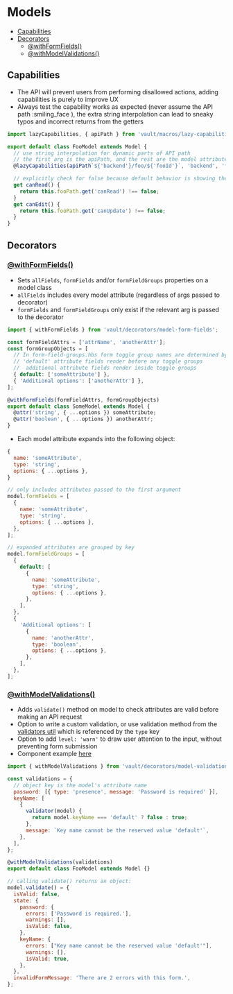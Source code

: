 # Models

<!-- START doctoc generated TOC please keep comment here to allow auto update -->
<!-- DON'T EDIT THIS SECTION, INSTEAD RE-RUN doctoc TO UPDATE -->

- [Capabilities](#capabilities)
- [Decorators](#decorators)
  - [@withFormFields()](#withformfields)
  - [@withModelValidations()](#withmodelvalidations)

<!-- END doctoc generated TOC please keep comment here to allow auto update -->

## Capabilities

- The API will prevent users from performing disallowed actions, adding capabilities is purely to improve UX
- Always test the capability works as expected (never assume the API path :smiling_face ), the extra string interpolation can lead to sneaky typos and incorrect returns from the getters

```js
import lazyCapabilities, { apiPath } from 'vault/macros/lazy-capabilities';

export default class FooModel extends Model {
  // use string interpolation for dynamic parts of API path
  // the first arg is the apiPath, and the rest are the model attributes for those values
  @lazyCapabilities(apiPath`${'backend'}/foo/${'fooId'}`, 'backend', 'fooId') fooPath;

  // explicitly check for false because default behavior is showing the thing (i.e. the capability hasn't loaded yet and is undefined)
  get canRead() {
    return this.fooPath.get('canRead') !== false;
  }
  get canEdit() {
    return this.fooPath.get('canUpdate') !== false;
  }
}
```

## Decorators

### [@withFormFields()](../app/decorators/model-form-fields.js)

- Sets `allFields`, `formFields` and/or `formFieldGroups` properties on a model class
- `allFields` includes every model attribute (regardless of args passed to decorator)
- `formFields` and `formFieldGroups` only exist if the relevant arg is passed to the decorator

```js
import { withFormFields } from 'vault/decorators/model-form-fields';

const formFieldAttrs = ['attrName', 'anotherAttr'];
const formGroupObjects = [
  // In form-field-groups.hbs form toggle group names are determined by key names
  // 'default' attribute fields render before any toggle groups
  //  additional attribute fields render inside toggle groups
  { default: ['someAttribute'] },
  { 'Additional options': ['anotherAttr'] },
];

@withFormFields(formFieldAttrs, formGroupObjects)
export default class SomeModel extends Model {
  @attr('string', { ...options }) someAttribute;
  @attr('boolean', { ...options }) anotherAttr;
}
```

- Each model attribute expands into the following object:

```js
{
  name: 'someAttribute',
  type: 'string',
  options: { ...options },
}
```

```js
// only includes attributes passed to the first argument
model.formFields = [
  {
    name: 'someAttribute',
    type: 'string',
    options: { ...options },
  },
];

// expanded attributes are grouped by key
model.formFieldGroups = [
  {
    default: [
      {
        name: 'someAttribute',
        type: 'string',
        options: { ...options },
      },
    ],
  },
  {
    'Additional options': [
      {
        name: 'anotherAttr',
        type: 'boolean',
        options: { ...options },
      },
    ],
  },
];
```

### [@withModelValidations()](../app/decorators/model-validations.js)

- Adds `validate()` method on model to check attributes are valid before making an API request
- Option to write a custom validation, or use validation method from the [validators util](../app/utils/validators.js) which is referenced by the `type` key
- Option to add `level: 'warn'` to draw user attention to the input, without preventing form submission
- Component example [here](../lib/pki/addon/components/pki-generate-root.ts)

```js
import { withModelValidations } from 'vault/decorators/model-validations';

const validations = {
  // object key is the model's attribute name
  password: [{ type: 'presence', message: 'Password is required' }],
  keyName: [
    {
      validator(model) {
        return model.keyName === 'default' ? false : true;
      },
      message: `Key name cannot be the reserved value 'default'`,
    },
  ],
};

@withModelValidations(validations)
export default class FooModel extends Model {}

// calling validate() returns an object:
model.validate() = {
  isValid: false,
  state: {
    password: {
      errors: ['Password is required.'],
      warnings: [],
      isValid: false,
    },
    keyName: {
      errors: ["Key name cannot be the reserved value 'default'"],
      warnings: [],
      isValid: true,
    },
  },
  invalidFormMessage: 'There are 2 errors with this form.',
};
```
